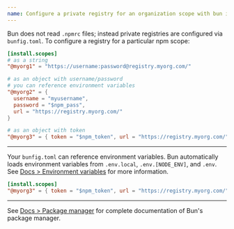 ```yaml
---
name: Configure a private registry for an organization scope with bun install
---
```


Bun does not read `.npmrc` files; instead private registries are configured via `bunfig.toml`. To configure a registry for a particular npm scope:

```toml#bunfig.toml
[install.scopes]
# as a string
"@myorg1" = "https://username:password@registry.myorg.com/"

# as an object with username/password
# you can reference environment variables
"@myorg2" = {
  username = "myusername",
  password = "$npm_pass",
  url = "https://registry.myorg.com/"
}

# as an object with token
"@myorg3" = { token = "$npm_token", url = "https://registry.myorg.com/" }

```

---

Your `bunfig.toml` can reference environment variables. Bun automatically loads environment variables from `.env.local`, `.env.[NODE_ENV]`, and `.env`. See [Docs > Environment variables](/docs/cli/run#environment-variables) for more information.

```toml#bunfig.toml
[install.scopes]
"@myorg3" = { token = "$npm_token", url = "https://registry.myorg.com/" }
```

---

See [Docs > Package manager](/docs/cli/install) for complete documentation of Bun's package manager.
